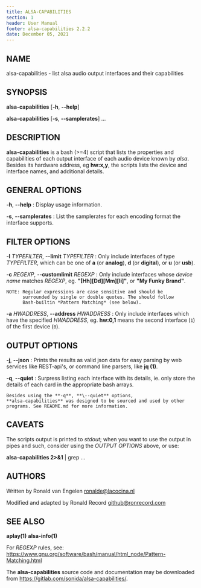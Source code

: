 ```yaml
---
title: ALSA-CAPABILITIES
section: 1
header: User Manual
footer: alsa-capabilities 2.2.2
date: December 05, 2021
---
```

## NAME

alsa-capabilities - list alsa audio output interfaces and their capabilities

## SYNOPSIS

**alsa-capabilities** [**-h**, **\--help**]

**alsa-capabilities** [**-s**, **\--samplerates**] ...

## DESCRIPTION

**alsa-capabilities** is a bash (>=4) script that lists the properties
and capabilities of each output interface of each audio device known
by *alsa*. Besides its hardware address, eg
**hw:x,y**, the scripts lists the device and interface names, and
additional details.

## GENERAL OPTIONS

**-h**, **\--help**
:   Display usage information.

**-s**, **\--samplerates**
:   List the samplerates for each encoding format the interface supports.

## FILTER OPTIONS

**-l** *TYPEFILTER*, **\--limit** *TYPEFILTER*
:   Only include interfaces of type *TYPEFILTER*, which can be one of
    **a** (or **analog**),
    **d** (or **digital**), or
    **u** (or **usb**). 

**-c** *REGEXP*, **\--customlimit** *REGEXP*
:   Only include interfaces whose *device name* matches *REGEXP*,
    eg. **"\[Hh\]\[Dd\]\[Mm\]\[Ii\]"**, or **"My Funky Brand"**. 
    
    NOTE: Regular expressions are case sensitive and should be
          surrounded by single or double quotes. The should follow
          Bash-builtin *Pattern Matching* (see below).

**-a** *HWADDRESS*, **\--address** *HWADDRESS*
:   Only include interfaces which have the specified *HWADDRESS*,
    eg. **hw:0,1** means the second interface (`1`) of the first
    device (`0`).

## OUTPUT OPTIONS

**-j**, **\--json** 
:   Prints the results as valid json data for easy parsing by web
    services like REST-api's, or command line parsers, like **jq (1)**.

**-q**, **\--quiet**
:   Surpress listing each interface with its details, ie. only store
    the details of each card in the appropriate bash arrays.

    Besides using the **-q**, **\--quiet** options,
    **alsa-capabilities** was designed to be sourced and used by other
    programs. See README.md for more information.

## CAVEATS

The scripts output is printed to *stdout*; when you want to use the
output in pipes and such, consider using the *OUTPUT OPTIONS* above,
or use:

  **alsa-capabilities 2>&1** | grep ...

## AUTHORS

Written by Ronald van Engelen ronalde@lacocina.nl

Modified and adapted by Ronald Record github@ronrecord.com

## SEE ALSO

**aplay(1)** **alsa-info(1)**

For *REGEXP* rules, see: 
<https://www.gnu.org/software/bash/manual/html_node/Pattern-Matching.html>

The **alsa-capabilities** source code and documentation may be downloaded
from <https://gitlab.com/sonida/alsa-capabilities/>.
